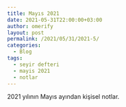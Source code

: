 ```yaml
---
title: Mayıs 2021
date: 2021-05-31T22:00:00+03:00
author: omerify
layout: post
permalink: /2021/05/31/2021-5/
categories:
  - Blog
tags:
  - seyir defteri
  - mayis 2021
  - notlar
---
```


2021 yılının Mayıs ayından kişisel notlar.
